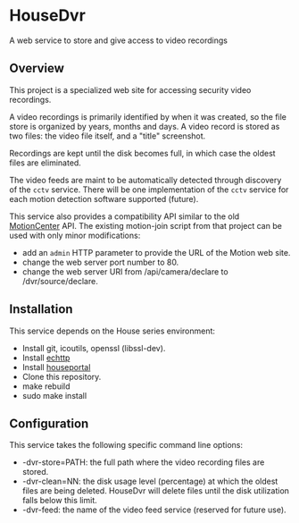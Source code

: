 # HouseDvr
A web service to store and give access to video recordings

## Overview
This project is a specialized web site for accessing security video recordings.

A video recordings is primarily identified by when it was created, so
the file store is organized by years, months and days. A video record
is stored as two files: the video file itself, and a "title" screenshot.

Recordings are kept until the disk becomes full, in which case the oldest
files are eliminated.

The video feeds are maint to be automatically detected through discovery of the `cctv` service. There will be one implementation of the `cctv` service for each motion detection software supported (future).

This service also provides a compatibility API similar to the old [MotionCenter](https://github.com/pascal-fb-martin/motionCenter) API. The existing motion-join script from that project can be used with only minor modifications:
- add an `admin` HTTP parameter to provide the URL of the Motion web site.
- change the web server port number to 80.
- change the web server URI from /api/camera/declare to /dvr/source/declare.

## Installation

This service depends on the House series environment:
* Install git, icoutils, openssl (libssl-dev).
* Install [echttp](https://github.com/pascal-fb-martin/echttp)
* Install [houseportal](https://github.com/pascal-fb-martin/houseportal)
* Clone this repository.
* make rebuild
* sudo make install

## Configuration

This service takes the following specific command line options:

* -dvr-store=PATH: the full path where the video recording files are stored.
* -dvr-clean=NN: the disk usage level (percentage) at which the oldest files are being deleted. HouseDvr will delete files until the disk utilization falls below this limit.
* -dvr-feed: the name of the video feed service (reserved for future use).

